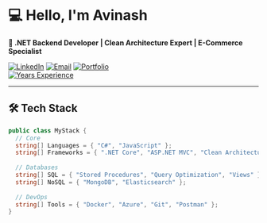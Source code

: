 # 💻 Hello, I'm Avinash  
**🚀 .NET Backend Developer | Clean Architecture Expert | E-Commerce Specialist**  

[![LinkedIn](https://img.shields.io/badge/-Connect-blue?logo=linkedin)](https://www.linkedin.com/in/avinash-gupta380/)
[![Email](https://img.shields.io/badge/-Contact-red?logo=gmail)](mailto:your.email@example.com)
[![Portfolio](https://img.shields.io/badge/-Visit-green?logo=vercel)](your-portfolio)  
[![Years Experience](https://img.shields.io/badge/2.5%2B_Years-Experience-9cf)]()

---

## 🛠️ Tech Stack  
```csharp
public class MyStack {
  // Core
  string[] Languages = { "C#", "JavaScript" };
  string[] Frameworks = { ".NET Core", "ASP.NET MVC", "Clean Architecture", "CQRS/MediatR" };
  
  // Databases
  string[] SQL = { "Stored Procedures", "Query Optimization", "Views" };
  string[] NoSQL = { "MongoDB", "Elasticsearch" };
  
  // DevOps
  string[] Tools = { "Docker", "Azure", "Git", "Postman" };
}
